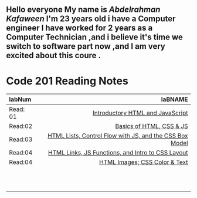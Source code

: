 
## Hello everyone My name is *Abdelrahman Kafaween* I'm 23 years old i have a Computer engineer I have worked for 2 years as a Computer Technician ,and i believe it's time we switch to software part now ,and I am very excited about this coure .


# Code 201 Reading Notes
| labNum        | laBNAME                      |
|    :----      |    -------------:      |  
| Read: 01      |     [Introductory HTML and JavaScript]( https://kafaween.github.io/reading-notes-201/class-01)       |
| Read:02       |     [Basics of HTML, CSS & JS]( https://kafaween.github.io/reading-notes-201/class-02)           |
| Read:03       |      [HTML Lists, Control Flow with JS, and the CSS Box Model]( https://kafaween.github.io/reading-notes-201/read-03)          |
| Read:04       |   [HTML Links, JS Functions, and Intro to CSS Layout]( https://kafaween.github.io/reading-notes-201/read-04)            |
| Read:04       |   [HTML Images; CSS Color & Text]( https://kafaween.github.io/reading-notes-201/read-05)            |
|               |               |
|               |               |
|               |               |
|               |               |
|               |               |
|               |               |
|               |               |
|               |               |
|               |               |
|               |               |
|               |               |


